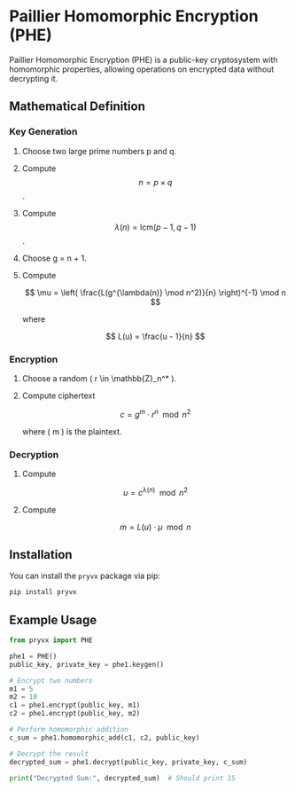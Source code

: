 # Paillier Homomorphic Encryption (PHE)

Paillier Homomorphic Encryption (PHE) is a public-key cryptosystem with homomorphic properties, allowing operations on encrypted data without decrypting it.

## Mathematical Definition

### Key Generation
1. Choose two large prime numbers p and q.
2. Compute $$ n = p \times q $$.
3. Compute $$ \lambda(n) = \text{lcm}(p-1, q-1) $$.
4. Choose g = n + 1.
5. Compute 

   $$ 
   \mu = \left( \frac{L(g^{\lambda(n)} \mod n^2)}{n} \right)^{-1} \mod n 
   $$

   where 

   $$
   L(u) = \frac{u - 1}{n} 
   $$

### Encryption
1. Choose a random \( r \in \mathbb{Z}_n^* \).
2. Compute ciphertext 

   $$ 
   c = g^m \cdot r^n \mod n^2 
   $$

   where \( m \) is the plaintext.

### Decryption
1. Compute 

   $$ 
   u = c^{\lambda(n)} \mod n^2 
   $$

2. Compute 

   $$ 
   m = L(u) \cdot \mu \mod n 
   $$

## Installation

You can install the `pryvx` package via pip:

```sh
pip install pryvx
```

## Example Usage

```python
from pryvx import PHE

phe1 = PHE()
public_key, private_key = phe1.keygen()

# Encrypt two numbers
m1 = 5
m2 = 10
c1 = phe1.encrypt(public_key, m1)
c2 = phe1.encrypt(public_key, m2)

# Perform homomorphic addition
c_sum = phe1.homomorphic_add(c1, c2, public_key)

# Decrypt the result
decrypted_sum = phe1.decrypt(public_key, private_key, c_sum)

print("Decrypted Sum:", decrypted_sum)  # Should print 15
